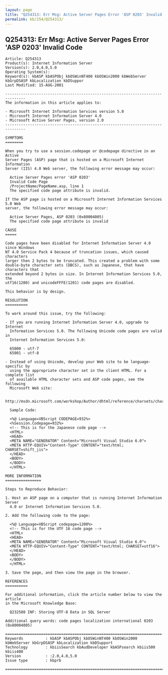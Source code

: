 ```yaml
---
layout: page
title: "Q254313: Err Msg: Active Server Pages Error 'ASP 0203' Invalid Code"
permalink: kb/254/Q254313/
---
```


## Q254313: Err Msg: Active Server Pages Error 'ASP 0203' Invalid Code

	Article: Q254313
	Product(s): Internet Information Server
	Version(s): 2.0,4.0,5.0
	Operating System(s): 
	Keyword(s): kbASP kbASPObj kbOSWinNT400 kbOSWin2000 kbWebServer kbGrpDSASP kbLocalization kbDSuppor
	Last Modified: 15-AUG-2001
	
	-------------------------------------------------------------------------------
	The information in this article applies to:
	
	- Microsoft Internet Information Services version 5.0 
	- Microsoft Internet Information Server 4.0 
	- Microsoft Active Server Pages, version 2.0 
	-------------------------------------------------------------------------------
	
	SYMPTOMS
	========
	
	When you try to use a session.codepage or @codepage directive in an Active
	Server Pages (ASP) page that is hosted on a Microsoft Internet Information
	Server (IIS) 4.0 Web server, the following error message may occur:
	
	  Active Server Pages error 'ASP 0203'
	  Invalid Code Page
	  /ProjectName/PageName.asp, line 1
	  The specified code page attribute is invalid.
	
	If the ASP page is hosted on a Microsoft Internet Information Services 5.0 Web
	server, the following error message may occur:
	
	  Active Server Pages, ASP 0203 (0x80004005)
	  The specified code page attribute is invalid
	
	CAUSE
	=====
	
	Code pages have been disabled for Internet Information Server 4.0 since Windows
	NT 4.0 Service Pack 4 because of truncation issues, which caused characters
	larger then 2 bytes to be truncated. This created a problem with some
	double-byte character sets (DBCS), such as Japanese, that have characters that
	extended beyond 2 bytes in size. In Internet Information Services 5.0, the
	utf16(1200) and unicodeFFFE(1201) code pages are disabled.
	
	This behavior is by design.
	
	RESOLUTION
	==========
	
	To work around this issue, try the following:
	
	- If you are running Internet Information Server 4.0, upgrade to Internet
	  Information Services 5.0. The following Unicode code pages are valid in
	  Internet Information Services 5.0:
	
	  65000 - utf-7
	  65001 - utf-8
	
	- Instead of using Unicode, develop your Web site to be language-specific by
	  using the appropriate character set in the client HTML. For a complete list
	  of available HTML character sets and ASP code pages, see the following
	  Microsoft Web site:
	
	  http://msdn.microsoft.com/workshop/Author/dhtml/reference/charsets/charset4.asp
	
	  Sample Code:
	
	  <%@ Language=VBScript CODEPAGE=932%>
	  <%Session.Codepage=932%>
	  <!-- This is for the Japanese code page -->
	  <HTML>
	  <HEAD>
	  <META NAME="GENERATOR" Content="Microsoft Visual Studio 6.0">
	  <META HTTP-EQUIV="Content-Type" CONTENT="text/html; CHARSET=shift_jis">
	  </HEAD>
	  <BODY>
	  </BODY>
	  </HTML>
	
	MORE INFORMATION
	================
	
	Steps to Reproduce Behavior:
	
	1. Host an ASP page on a computer that is running Internet Information Server
	  4.0 or Internet Information Services 5.0.
	
	2. Add the following code to the page:
	
	  <%@ Language=VBScript codepage=1200%>
	  <!-- This is for the UTF 16 code page -->
	  <HTML>
	  <HEAD>
	  <META NAME="GENERATOR" Content="Microsoft Visual Studio 6.0">
	  <META HTTP-EQUIV="Content-Type" CONTENT="text/html; CHARSET=utf16">
	  </HEAD>
	  <BODY>
	  </BODY>
	  </HTML>
	
	3. Save the page, and then view the page in the browser.
	
	REFERENCES
	==========
	
	For additional information, click the article number below to view the article
	in the Microsoft Knowledge Base:
	
	  Q232580 INF: Storing UTF-8 Data in SQL Server
	
	Additional query words: code pages localization international 0203 (0x80004005)
	
	======================================================================
	Keywords          : kbASP kbASPObj kbOSWinNT400 kbOSWin2000 kbWebServer kbGrpDSASP kbLocalization kbDSupport 
	Technology        : kbiisSearch kbAudDeveloper kbASPsearch kbiis500 kbiis400
	Version           : :2.0,4.0,5.0
	Issue type        : kbprb
	
	=============================================================================
	
